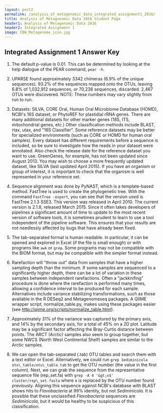 ```yaml
---
layout: post2
permalink: /analysis_of_metagenomic_data_integrated_assignment1_2016/
title: Analysis of Metagenomic Data 2016 Student Page
header1: Analysis of Metagenomic Data 2016
header2: Integrated Assignment 1
image: CBW_Metagenome_icon.jpg
---
```


Integrated Assignment 1 Answer Key
----------------------------------

1) The default p-value is 0.01. This can be determined by looking at the help dialogue of the PEAR command, `pear -h`.

2) UPARSE found approximately 3342 chimeras (6.9% of the unique sequences). 93.2% of the sequences mapped onto the OTUs, leaving 6.8% of 1,032,912 sequences, or 70,238 sequences, discarded. 2,467 OTUs were discovered. NOTE: These numbers may vary slightly from run to run.

3) Datasets: SILVA, CORE Oral, Human Oral Microbiome Database (HOMD), NCBI's 16S dataset, or PhytoREF for plastidial rRNA genes. There are many additional datasets for other marker genes (18S, ITS, mitochondrial genes, etc.) Other classification methods include BLAST, rtax, utax, and "16S Classifier". Some reference datasets may be better for specialized environments (such as CORE or HOMD for human oral samples). Every dataset has different requirements before a sequence is included, so be sure to investigate how the reads in your dataset were annotated. Also check the release date for the reference dataset you want to use. GreenGenes, for example, has not been updated since August 2013. You may wish to choose a more frequently updated dataset, like SILVA (last updated April 2015). If you have an organism or group of interest, it is important to check that the organism is well represented in your reference set.

4) Sequence alignment was done by PyNAST, which is a template-based method. FastTree is used to create the phylogenetic tree. With the command `FastTree -expert`, you can see that the version used is FastTree 2.1.3 SSE3. This version was released in April 2010. The current version is 2.1.8, released March 2015. Since it often takes developers of pipelines a significant amount of time to update to the most recent version of software tools, it is sometimes prudent to learn to use a tool independent of the pipeline software. This ensures that your results are not needlessly affected by bugs that have already been fixed.

5) The tab-separated format is human readable. In particular, it can be opened and explored in Excel (if the file is small enough) or with programs like `awk` or `grep`. Some programs may not be compatible with the BIOM format, but may be compatible with the simpler format instead.

6) Rarefaction will "throw out" data from samples that have a higher sampling depth than the minimum. If some samples are sequenced to a significantly higher depth, there can be a lot of variation in these samples between independent rarefactions. Often a "jackknifing" procedure is done where the rarefaction is performed many times, allowing a confidence interval to be produced for each sample. Alternatives include variance stabilizing transformations, such as those available in the R DESeq2 and Metagenomeseq packages. A QIIME wrapper script, normalize\_table.py, makes using these packages easier (see <http://qiime.org/scripts/normalize_table.html>).

7) Approximately 31% of the variance was captured by the primary axis, and 14% by the secondary axis, for a total of 45% on a 2D plot. Latitude may be a significant factor affecting the Bray-Curtis distance between points. The ARCT (Arctic) samples also seem to group together, but some NWCS (North West Continental Shelf) samples are similar to the Arctic samples.

8) We can open the tab-separated (.tab) OTU tables and search them with a text editor or Excel. Alternatively, we could run `grep Sediminicola otu\_table/otu\_table.tab` to get the OTU number (the value in the first column). Next, we can grab the sequence from the representative sequence file (rep\_set.fa) with `grep -A 4 '&gt;x$' cluster/rep\_set.fasta` where x is replaced by the OTU number found previously. Aligning this sequence against NCBI's database with BLAST shows hits to *Flavobacteria* at 99% identity, but not *Sediminicola*. It is possible that these unclassified *Flavobacteria* sequences are *Sediminicola*, but it would be healthy to be suspicious of this classification.
